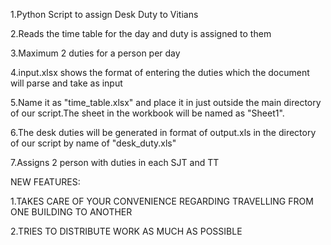 1.Python Script to assign Desk Duty to Vitians

2.Reads the time table for the day and duty is assigned to them

3.Maximum 2 duties for a person per day

4.input.xlsx shows the format of entering the duties which the document will parse and take as input

5.Name it as "time_table.xlsx" and place it in just outside the main directory of our script.The sheet in the workbook will be named as "Sheet1".

6.The desk duties will be generated in format of output.xls in the directory of our script by name of "desk_duty.xls"

7.Assigns 2 person with duties in each SJT and TT

NEW FEATURES:

1.TAKES CARE OF YOUR CONVENIENCE REGARDING TRAVELLING FROM ONE BUILDING TO ANOTHER

2.TRIES TO DISTRIBUTE WORK AS MUCH AS POSSIBLE